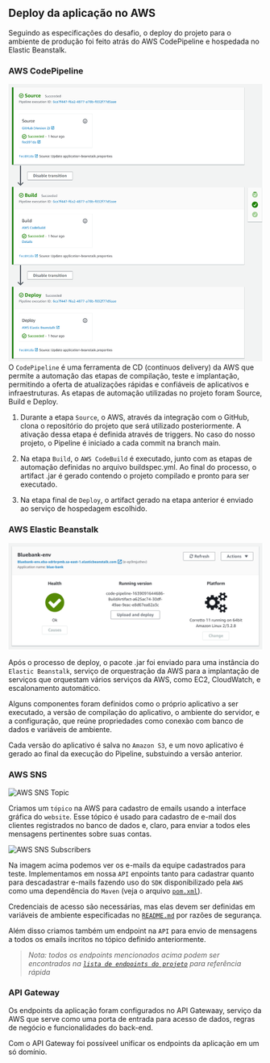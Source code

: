 ## Deploy da aplicação no AWS

Seguindo as especificações do desafio, o deploy do projeto para o ambiente de produção foi feito atrás do AWS CodePipeline e hospedada no Elastic Beanstalk.

### AWS CodePipeline

![screenshot codepipeline](assets/codepipeline.png)
O `CodePipeline` é uma ferramenta de CD (continuos delivery) da AWS que permite a automação das etapas de compilação, teste e implantação, permitindo a oferta de atualizações rápidas e confiáveis de aplicativos e infraestruturas. As etapas de
automação utilizadas no projeto foram Source, Build e Deploy.

1. Durante a etapa `Source`, o AWS, através da integração com o GitHub, clona o repositório do projeto que será utilizado posteriormente. A ativação dessa etapa é definida através de triggers. No caso do nosso projeto, o Pipeline é iniciado a cada commit na branch main.

2. Na etapa `Build`, o `AWS CodeBuild` é executado, junto com as etapas de automação definidas no arquivo buildspec.yml. Ao final do processo, o artifact .jar é gerado contendo o projeto compilado e pronto para ser executado.

3. Na etapa final de `Deploy`, o artifact gerado na etapa anterior é enviado ao serviço de hospedagem escolhido.

### AWS Elastic Beanstalk

![screenshot elastic_beanstalk](assets/elastic_beanstalk.png)

Após o processo de deploy, o pacote .jar foi enviado para uma instância do `Elastic Beanstalk`, serviço de orquestração da AWS para a implantação de serviços que orquestam vários serviços da AWS, como EC2, CloudWatch, e escalonamento automático.

Alguns componentes foram definidos como o próprio aplicativo a ser executado, a versão de compilação do aplicativo, o ambiente do servidor, e a configuração, que reúne propriedades como conexào com banco de dados e variáveis de ambiente.

Cada versão do aplicativo é salva no `Amazon S3`, e um novo aplicativo é gerado ao final da execução do Pipeline, substuindo a versão anterior.

### AWS SNS

![AWS SNS Topic](/assets/aws_sns_topic.jpg)

Criamos um `tópico` na AWS para cadastro de emails usando a interface gráfica do `website`. Esse tópico é usado para cadastro de e-mail dos clientes registrados no banco de dados e, claro, para enviar a todos eles mensagens pertinentes sobre suas contas.

![AWS SNS Subscribers](/assets/aws_sns_subscribers.jpg)

Na imagem acima podemos ver os e-mails da equipe cadastrados para teste. Implementamos em nossa `API` enpoints tanto para cadastrar quanto para descadastrar e-mails fazendo uso do `SDK` disponibilizado pela `AWS` como uma dependência do `Maven` (veja o arquivo [`pom.xml`](/project/pom.xml)).

Credenciais de acesso são necessárias, mas elas devem ser definidas em variáveis de ambiente especificadas no [`README.md`](/README.md) por razões de segurança.

Além disso criamos também um endpoint na `API` para envio de mensagens a todos os emails incritos no tópico definido anteriormente.

>_Nota: todos os endpoints mencionados acima podem ser encontrados na [`lista de endpoints do projeto`](endpoint_list.md) para referência rápida_

### API Gateway

Os endpoints da aplicação foram configurados no API Gatewaay, serviço da AWS que serve como uma porta de entrada para acesso de dados, regras de negócio e funcionalidades do back-end.

Com o API Gateway foi possíveel unificar os endpoints da aplicação em um só domínio.
